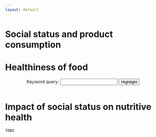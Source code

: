 ```yaml
---
layout: default
---
```


# Social status and product consumption

<div id="purchases-income"></div>

<div id="purchases-age"></div>

<div id="purchases-marital"></div>

# Healthiness of food

<div id="correlation-sugars-fat"></div>

<div id="top-ingredients"></div>

<div id="correlation-ingredients"></div>

<div style="text-align: center; margin-top: 20px">
<form action="#" id="query-form" style="display: inline-block">
  Keyword query: <input type="text" name="query" id="query-text">
  <input type="submit" value="Highlight">
</form>
</div>
<div id="products-ingredients"></div>


# Impact of social status on nutritive health

```TODO```